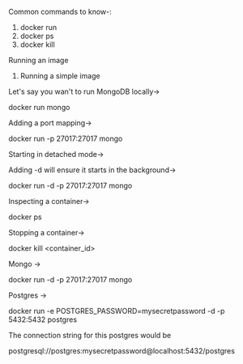 Common commands to know-:

1. docker run 
2. docker ps 
3. docker kill


Running an image

1. Running a simple image 

Let's say you wan't to run MongoDB locally->

docker run mongo


Adding a port mapping->

docker run -p 27017:27017 mongo


Starting in detached mode-> 

Adding -d will ensure it starts in the background->

docker run -d -p 27017:27017 mongo

Inspecting a container->

docker ps

Stopping a container->

docker kill <container_id>



Mongo ->

docker run -d -p 27017:27017 mongo



Postgres ->

docker run -e POSTGRES_PASSWORD=mysecretpassword -d -p 5432:5432 postgres

The connection string for this postgres would be


postgresql://postgres:mysecretpassword@localhost:5432/postgres